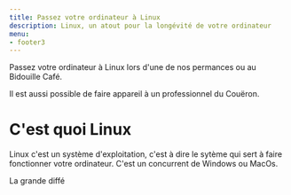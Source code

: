 ```yaml
---
title: Passez votre ordinateur à Linux
description: Linux, un atout pour la longévité de votre ordinateur
menu:
- footer3
---
```


Passez votre ordinateur à Linux lors d'une de nos permances ou au Bidouille Café.

I﻿l est aussi possible de faire appareil à un professionnel du Couëron.

# C'est quoi Linux

Linux c'est un système d'exploitation, c'est à dire le sytème qui sert à faire fonctionner votre ordinateur. C'est un concurrent de Windows ou MacOs.

La grande diffé